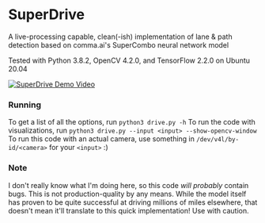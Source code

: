# SuperDrive
A live-processing capable, clean(-ish) implementation of lane & path detection based on comma.ai's SuperCombo neural network model

Tested with Python 3.8.2, OpenCV 4.2.0, and TensorFlow 2.2.0 on Ubuntu 20.04

[![SuperDrive Demo Video](https://img.youtube.com/vi/kE7CyqWYzKQ/0.jpg)](https://www.youtube.com/watch?v=kE7CyqWYzKQ)

### Running
To get a list of all the options, run `python3 drive.py -h`
To run the code with visualizations, run `python3 drive.py --input <input> --show-opencv-window`
To run this code with an actual camera, use something in `/dev/v4l/by-id/<camera>` for your `<input>` :)

### Note
I don't really know what I'm doing here, so this code *will probably* contain bugs. This is not production-quality by any means. While the model itself has proven to be quite successful at driving millions of miles elsewhere, that doesn't mean it'll translate to this quick implementation! Use with caution.
